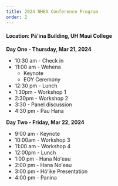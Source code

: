 ```yaml
---
title: 2024 NHEA Conference Program
order: 2
---
```


#### Location: Pāʻina Building, UH Maui College

**Day One - Thursday, Mar 21, 2024**

- 10:30 am - Check in
- 11:00 am - Wehena
  - Keynote
  - EOY Ceremony
- 12:30 pm - Lunch
- 1:30pm - Workshop 1
- 2:30pm - Workshop 2
- 3:30 - Panel discussion
- 4:30 pm - Pau Hana

**Day Two - Friday, Mar 22, 2024**

- 9:00 am - Keynote
- 10:00am - Workshop 3
- 11:00 am - Workshop 4
- 12:00pm - Lunch
- 1:00 pm - Hana Noʻeau
- 2:00 pm - Hana Noʻeau
- 3:00 pm - Hōʻike Presentation
- 4:00 pm - Panina
